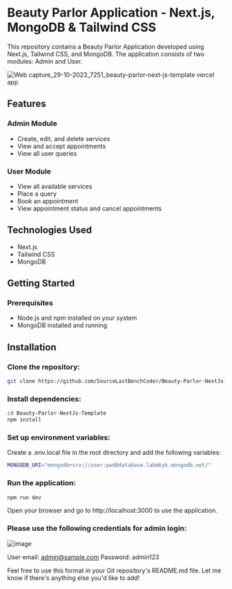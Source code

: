 # Beauty Parlor Application - Next.js, MongoDB & Tailwind CSS

This repository contains a Beauty Parlor Application developed using Next.js, Tailwind CSS, and MongoDB. The application consists of two modules: Admin and User.

![Web capture_29-10-2023_7251_beauty-parlor-next-js-template vercel app](https://github.com/SourceLastBenchCoder/Beauty-Parlor-NextJs-Template/assets/98646256/22a64723-53d6-4200-bb29-b81ae7562b60)

## Features

### Admin Module
- Create, edit, and delete services
- View and accept appointments
- View all user queries

### User Module
- View all available services
- Place a query
- Book an appointment
- View appointment status and cancel appointments

## Technologies Used
- Next.js
- Tailwind CSS
- MongoDB

## Getting Started

### Prerequisites
- Node.js and npm installed on your system
- MongoDB installed and running

## Installation

### Clone the repository:

```bash
git clone https://github.com/SourceLastBenchCoder/Beauty-Parlor-NextJs-Template.git
```
### Install dependencies:

```bash
cd Beauty-Parlor-NextJs-Template
npm install
```

### Set up environment variables:

Create a .env.local file in the root directory and add the following variables:

```bash
MONGODB_URI="mongodb+srv://user:pwd@database.labmbyk.mongodb.net/"
```

### Run the application:

```bash
npm run dev
```

Open your browser and go to http://localhost:3000 to use the application.

### Please use the following credentials for admin login:

![image](https://github.com/SourceLastBenchCoder/Beauty-Parlor-NextJs-Template/assets/98646256/221a9633-8b45-43be-aac8-4cbaafa17447)


User email: admin@sample.com
Password: admin123


Feel free to use this format in your Git repository's README.md file. Let me know if there's anything else you'd like to add!

